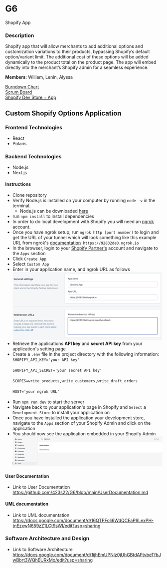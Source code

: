 # G6
Shopify App

### Description 
Shopify app that will allow merchants to add additional options and customization variations to their products, bypassing Shopify’s default option/variant limit. The additional cost of these options will be added dynamically to the product total on the product page. The app will embed directly into the merchant’s Shopify admin for a seamless experience.  

**Members:** William, Lenin, Alyssa

[Burndown Chart](https://docs.google.com/spreadsheets/d/1qWjqU1w1oxYyYeYFQ7EqP9aI5dt4SIy14x6kxzEHuD4/edit#gid=0)<br/> 
[Scrum Board](https://leninlewis.atlassian.net/jira/software/projects/SHOP/boards/1)<br/> 
[Shopify Dev Store + App](https://esof-test-store.myshopify.com/admin/apps/options-2)

## Custom Shopify Options Application

### Frontend Technologies
* React
* Polaris

### Backend Technologies
* Node.js
* Next.js


#### Instructions

* Clone repository
* Verify Node.js is installed on your computer by running `node -v` in the terminal.  
  * Node.js can be downloaded [here](https://nodejs.org/en/download/)
* run `npm install` to install dependencies
* In order to do local development with Shopify you will need an [ngrok](https://ngrok.com/) account. 
* Once you have ngrok setup, run `ngrok http [port number]` to login and get the URL of your tunnel which will look something like this example URL from ngrok's [documentation](https://ngrok.com/docs)` https://92832de0.ngrok.io`
* In the browser, login to your [Shopify Partner's](https://www.shopify.com/partners) account and navigate to the `Apps` section
* Click `Create App`
* Select `Custom App`
* Enter in your application name, and ngrok URL as follows 
![App setup Example](https://github.com/423s22/G6/blob/main/screenshots/example_app_setup.png)
* Retrieve the applications **API key** and **secret API key** from your application's setting page
* Create a `.env` file in the project directory with the following information:<br/>
  `SHOPIFY_API_KEY='your API key'`<br/>  
  `SHOPIFY_API_SECRET='your secret API key'`<br/>  
  `SCOPES=write_products,write_customers,write_draft_orders`<br/>  
  `HOST='your ngrok URL'`<br/><br/>  
* Run `npm run dev` to start the server
* Navigate back to your application's page in Shopify and `Select` a `Development Store` to install your application on
* Once you have installed the application your development store, navigate to the `Apps` section of your Shopify Admin and click on the application
* You should now see the application embedded in your Shopify Admin
![embedded app](https://github.com/423s22/G6/blob/main/screenshots/embedded_app.png)

#### User Documentation 
* Link to User Documentation https://github.com/423s22/G6/blob/main/UserDocumentation.md

#### UML documentation 
* Link to UML documentation https://docs.google.com/document/d/16QTPFoli6WdQCEaP6LexPH-tnEzxwN659zZ1LCt9sWI/edit?usp=sharing 

### Software Architecture and Design
* Link to Software Architecture https://docs.google.com/document/d/1ijhEmUPNIz0jUhGBtdAFtvbeTfbJwBbrt3WQhEURxMo/edit?usp=sharing

